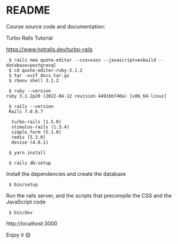 # README

Course source code and documentation:

Turbo Rails Tutorial

https://www.hotrails.dev/turbo-rails


```
 $ rails new quote-editor --css=sass --javascript=esbuild --database=postgresql
 $ cd quote-editor-ruby-3.1.2
 $ tar -xvzf docs.tar.gz
 $ rbenv shell 3.1.2
```

```
 $ ruby --version
ruby 3.1.2p20 (2022-04-12 revision 4491bb740a) [x86_64-linux]
```
```
 $ rails --version
 Rails 7.0.8.7
```

```
  turbo-rails (1.5.0)
  stimulus-rails (1.3.4)
  simple_form (5.1.0)
  redis (5.3.0)
  devise (4.8.1)
```

```
 $ yarn install
```

```
 $ rails db:setup

```

Install the dependencies and create the database
```
 $ bin/setup
```

Run the rails server, and the scripts that precompile the CSS and the JavaScript code
```
 $ bin/dev
```

http://localhost:3000


Enjoy it 😋


